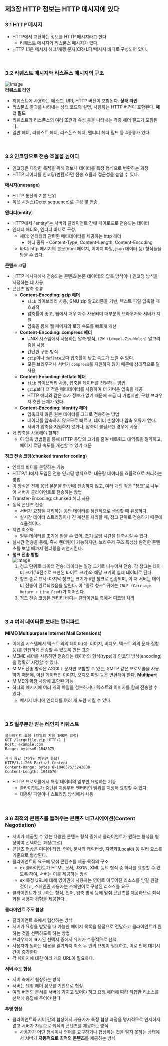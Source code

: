 ## 제3장 HTTP 정보는 HTTP 메시지에 있다
### 3.1 HTTP 메시지
- HTTP에서 교환하는 정보를 HTTP 메시지라고 한다.
  - 리퀘스트 메시지와 리스폰스 메시지가 있다.
- HTTP 1.1은 메시지 헤더/개행 문자(CR+LF)/메시지 바디로 구성되어 있다.
<br>

### 3.2 리퀘스트 메시지와 리스폰스 메시지의 구조
![Image](https://github.com/user-attachments/assets/9c9b7a0d-b4a2-44c5-9403-303fec8c266c)  
**리퀘스트 라인**  
* 리퀘스트에 사용하는 메소드, URI, HTTP 버전이 포함된다.
**상태 라인**  
* 리스폰스 결과를 나타내는 상태 코드와 설명, 사용하는 HTTP 버전이 포함된다.
**헤더 필드**
* 리퀘스트와 리스폰스의 여러 조건과 속성 등을 나타내는 각종 헤더 필드가 포함된다.
* 일반 헤더, 리퀘스트 헤더, 리스폰스 헤더, 엔티티 헤더 필드 등 4종류가 있다.
<br>

### 3.3 인코딩으로 전송 효율을 높이다
- 인코딩은 다양한 목적을 위해 정보나 데이터를 특정 형식으로 변환하는 과정
- HTTP 데이터를 인코딩(변환)하면 전송 효율과 접근성을 높일 수 있다.

**메시지(message)**  
- HTTP 통신의 기본 단위
- 옥텟 시퀀스(Octet sequence)로 구성 및 전송

**엔티티(entity**)  
- HTTP에서 "entity"는 서버와 클라이언트 간에 페이로드로 전송되는 데이터
- 엔티티 헤더와, 엔티티 바디로 구성
    - 헤더: 엔티티와 관련된 메타데이터를 제공하는 http 헤더
        - 헤더 종류 - Content-Type, Content-Length, Content-Encoding  
    - 바디: http 메시지의 본문(html 페이지, 이미지 파일, json 데이터 등) 형식들을 담을 수 있다.
 
**콘텐츠 코딩**
- HTTP 메시지에서 전송되는 콘텐츠(본문 데이터)의 압축 방식이나 인코딩 방식을 지정하는 데 사용
- 콘텐츠 압축 종류
    - **Content-Encoding: gzip 헤더**
        - `zlib` 라이브러리 사용, GNU zip 알고리즘을 기반, 텍스트 파일 압축할 때 효과적
        - 압축률이 좋고, 웹에서 매우 자주 사용되며 대부분의 브라우저와 서버가 지원
        - 압축을 통해 웹 페이지의 로딩 속도를 빠르게 개선
    - **Content-Encoding: compress 헤더**
        - UNIX 시스템에서 사용하는 압축 방식, `LZW (Lempel–Ziv–Welch)` 알고리즘을 사용
        - 간단한 구현 방식
        - `gzip`이나 `deflate`보다 압축률이 낮고 속도가 느릴 수 있다.
        - 모든 브라우저나 서버가 `compress`를 지원하지 않기 때문에 상대적으로 덜 사용
    - **Content-Encoding: deflate 헤더**
        - `zlib` 라이브러리 사용, 압축된 데이터를 전달하는 방법
        - `gzip`보다 더 적은 메타데이터를 사용하여 더 가벼운 압축을 제공
        - HTTP 헤더와 같은 추가 정보가 없기 때문에 조금 더 가볍지만, 구형 브라우저 호환 문제가 있다.
    - **Content-Encoding: identity 헤더**
        - 압축되지 않은 원본 데이터를 그대로 전송하는 방법
        - 데이터를 압축하지 않으므로 빠르고, 데이터 손실이나 압축 오류가 없다.
        - 서버가 압축을 지원하지 않거나, 압축이 불필요한 경우에 사용
- 왜 압축을 사용해야 할까?
    - 이 압축 방법들을 통해 HTTP 응답의 크기를 줄여 네트워크 대역폭을 절약하고, 페이지 로딩 속도를 개선할 수 있기 때문

**청크 전송 코딩(chunked transfer coding)**  
- 엔티티 바디를 분할하는 기능
- HTTP/1.1에서 도입된 전송 인코딩 방식으로, 대용량 데이터를 효율적으로 처리하는 방법
- 이 방식은 전체 응답 본문을 한 번에 전송하지 않고, 여러 개의 작은 "청크"로 나누어 서버가 클라이언트로 전송하는 방법
- Transfer-Encoding: chunked 헤더 사용
- 동적 콘텐츠 전송
  - 서버가 요청을 처리하는 동안 데이터를 점진적으로 생성할 때 유용하다.
  - 실시간 데이터 스트리밍이나 긴 계산을 처리할 때, 청크 단위로 전송하기 때문에 효율적이다.
- 지연 최소화
  - 일부 데이터를 초기에 받을 수 있어, 초기 로딩 시간을 단축시킬 수 있다.
- 실시간 전송을 통해, 즉시 렌더링이 가능하지만, 브라우저 구조 특성상 완전한 콘텐츠를 보낼 때까지 렌더링을 지연시킨다.
- **청크 전송 방법**  
  ![Image](https://github.com/user-attachments/assets/ca4c7474-1cf6-4268-aac2-22446d5c5fcc)  
  1. 청크 단위로 데이터 전송: 데이터는 일정 크기로 나누어져 전송. 각 청크는 데이터 크기(16진수로 표현된 바이트 크기)와 해당 크기의 실제 데이터로 된다.
  2. 청크 종료 표시: 마지막 청크는 크기가 `0`인 청크로 전송되며, 이 때 서버는 데이터 전송이 완료되었음을 알린다. 이 "종료 청크" 뒤에는 `CRLF (Carriage Return + Line Feed)`가 이어진다.
  3. 청크 전송 코딩된 엔티티 바디는 클라이언트 측에서 디코딩 처리
<br>

### 3.4 여러 데이터를 보내는 멀티파트
**MIME(Multipurpose Internet Mail Extensions)**
- 이메일 시스템에서 텍스트 외의 데이터(예: 이미지, 비디오, 텍스트 외의 문자 집합 등)를 안전하게 전송할 수 있도록 만든 표준
- MEME 헤더를 사용하면 전송되는 데이터의 형식(type)과 인코딩 방식(encoding)을 명확히 지정할 수 있다.
- MIME 전송 방식은 ASCILL 문자만 포함할 수 있는, SMTP 같은 프로토콜을 사용하기 때문에, 이진 데이터인 이미지, 오디오 파일 등은 변환해야 한다.
**Multipart**
- MIME의 확장 사양에 포함된 기능
- 하나의 메시지에 여러 개의 파일을 첨부하거나 텍스트와 이미지를 함께 전송할 수 있다.
  - 메시지 바디에 엔티티를 여러 개 포함 시킬 수 있다.
<br>

### 3.5 일부분만 받는 레인지 리퀘스트
```
클라이언트 요청 (파일의 처음 1MB만 요청)
GET /largefile.zip HTTP/1.1
Host: example.com
Range: bytes=0-1048575

서버 응답 (처리된 범위만 응답)
HTTP/1.1 206 Partial Content
Content-Range: bytes 0-1048575/5242880
Content-Length: 1048576
```
- HTTP 프로토콜에서 특정 데이터의 일부만 요청하는 기능
  - 클라이언트가 중단된 지점부터 엔터티의 범위를 지정해 요청할 수 있다.
  - 대용량 파일이나 스트리밍 방식에서 사용
<br>

### 3.6 최적의 콘텐츠를 돌려주는 콘텐츠 네고시에이션(**Content Negotiation**)
- 서버가 제공할 수 있는 다양한 콘텐츠 형식 중에서 클라이언트가 원하는 형식을 협상하여 선택하는 과정(교섭)
- 콘텐츠 협상은 미디어 타입, 언어, 문서의 캐릭터셋, 지역화(Locale) 등 여러 요소를 기준으로 협상된다.
- 클라이언트의 요구에 맞춰 콘텐츠를 제공 목적의 구조
  - ex 클라이언트가 HTML 문서, JSON, XML 등의 형식 중 하나를 요청할 수 있도록 하여, 서버는 이를 제공하는 방식
  - ex 특정 URL에 대해 영어권에 사용자는 영어로 이루어진 리소스를 받길 원할 것이고, 스페인권 사용자는 스페인어로 구성된 리소스를 요구
- 클라이언트가 요구하는 형식, 언어, 압축 방식 등에 맞춰 콘텐츠를 제공하므로 최적화된 사용자 경험을 제공한다.

**클라이언트 주도 협상**  
- 클라이언트 측에서 협상하는 방식
- 서버가 요청을 받았을 때 가능한 페이지 목록을 응답으로 전달하고 클라이언트가 원하는 것을 선택하도록 하는 방법
- 브라우저에 표시된 선택지 중에서 유저가 수동적으로 선택
- 사용자가 원하는 내용을 얻기까지 최소 두 번의 요청이 필요하고, 이로 인해 대기시간이 증가한다
- 각 페이지에 대한 여러 개의 URL이 필요하다.

**서버 주도 협상**  
- 서버 측에서 협상하는 방식
- 서버는 요청 헤더 정보를 기반으로 협상
- 여러 버전의 문서를 서버에 가지고 있어야 하고 요청 헤더에 따라 적합한 리소스를 선택에 응답해 주어야 한다

**투명 협상**  
- 클라이언트와 서버 간의 협상에서 사용자가 특정 협상 과정을 명시적으로 인지하지 않고 서버가 자동으로 최적의 콘텐츠를 제공하는 방식
  - 사용자가 어떤 형식이나 언어를 요구하거나 협상하는 것을 알지 못하는 상태에서 서버가 **자동적으로 최적의 콘텐츠**를 제공하는 방식
